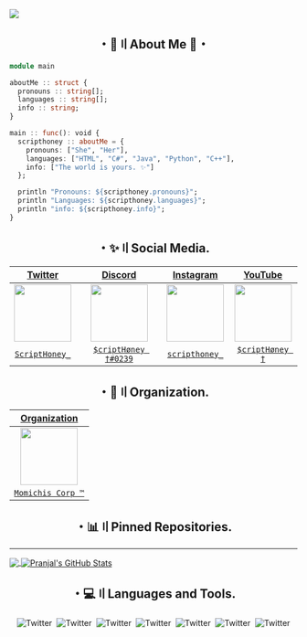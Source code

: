 ![](https://komarev.com/ghpvc/?username=ScriptHoney&color=blueviolet)

<h2 align="center">・🔻〢About Me 🔻・</h2>

```julia
module main

aboutMe :: struct {
  pronouns :: string[];
  languages :: string[];
  info :: string;
}

main :: func(): void {
  scripthoney :: aboutMe = {
    pronouns: ["She", "Her"],
    languages: ["HTML", "C#", "Java", "Python", "C++"],
    info: ["The world is yours. ✨"]
  };

  println "Pronouns: ${scripthoney.pronouns}";
  println "Languages: ${scripthoney.languages}";
  println "info: ${scripthoney.info}";
}
```
<h2 align="center">・✨〢Social Media.</h2>

| <a href="https://twitter.com/home?lang=es" target="_blank">**Twitter**</a> | <a href="https://discord.com" target="_blank">**Discord**</a> | <a href="https://www.instagram.com/?hl=es-la" target="_blank">**Instagram**</a> | <a href="https://www.youtube.com" target="_blank">**YouTube**</a> | 
| :---: | :---: | :---: | :---: |
<img align='center' src='https://cdn.discordapp.com/attachments/888297289330864148/889305912588771398/888315951173488640.png' width="100px"  height='100px'> | <img align='center' width="100px" src='https://cdn.discordapp.com/attachments/888297289330864148/889306057715888178/888317007383105566.png' height='100px'>  | <img align='center' src='https://cdn.discordapp.com/attachments/888297289330864148/889306321080426526/888316188529143818.png' width="100px" height='100px'> | <img align='center' src='https://cdn.discordapp.com/attachments/888297289330864148/889306228650565682/888316090126577684.png' width="100px" height='100px'> |
| <a href="https://twitter.com/ScriptHoney_" target="_blank">`ScriptHoney_`</a> | <a href="https://discord.com/users/827578468979441734" target="_blank">`$criptHøney †#0239`</a> | <a href="https://www.instagram.com/scripthoney_/?hl=es-la" target="_blank">`scripthoney_`</a> | </a> <a href="https://www.youtube.com/c/scripthoney" target="_blank">`$criptHøney †`</a> |  <a href="https://twitter.com/ScriptHoney_" target="_blank">`$criptHøney †`</a> | <a href="https://discord.com/users/827578468979441734" target="_blank">`> ''zLynnx 🥀,,`</a> | 
  
<h2 align="center">・🏢〢Organization.</h2>

| <a href="https://discord.com" target="_blank">**Organization**</a> |
| :---: |
<img align='center' width="100px" src='https://media.discordapp.net/stickers/867083351755587615.png?size=160' height='100px'>  |
| <a href="https://discord.gg/JJumUWjQKx" target="_blank">`Momichis Corp ™`</a> |

<h2 align="center">・📊〢Pinned Repositories.</h2>
<hr/>
<a href="https://github.com/ScriptHoney">
  <img align="center" src="https://github-readme-stats.vercel.app/api/top-langs/?username=ScriptHoney&theme=radical&hide=glsl" />
</a>
<a href="https://github.com/ScriptHoney/ScriptHoney">
  <img align="center" src="https://github-readme-stats.vercel.app/api?username=ScriptHoney&show_icons=true&line_height=27&count_private=true&&theme=radical" alt="Pranjal's GitHub Stats" />
</a>

<h2 align="center">・💻〢Languages and Tools.</h2>

<p align="center">
 <img src="https://cdn.discordapp.com/attachments/842575339111972905/896558560417308702/html.png" alt="Twitter" style="vertical-align:top; margin:4px"><img src="https://cdn.discordapp.com/attachments/842575339111972905/896558579815952404/csharp.png"alt="Twitter" style="vertical-align:top; margin:4px"><img src="https://cdn.discordapp.com/attachments/842575339111972905/896558603895439410/js.png" alt="Twitter" style="vertical-align:top; margin:4px"><img src="https://cdn.discordapp.com/attachments/842575339111972905/896558620760739940/python.png" alt="Twitter" style="vertical-align:top; margin:4px"><img src="https://cdn.discordapp.com/attachments/842575339111972905/896558649449799690/visualstudio_code.png" alt="Twitter" style="vertical-align:top; margin:4px"><img src="https://cdn.discordapp.com/attachments/842575339111972905/896558757931261962/npm.png" alt="Twitter" style="vertical-align:top; margin:4px"><img src="https://cdn.discordapp.com/attachments/842575339111972905/896558685512429608/bash.png" alt="Twitter" style="vertical-align:top; margin:4px">
